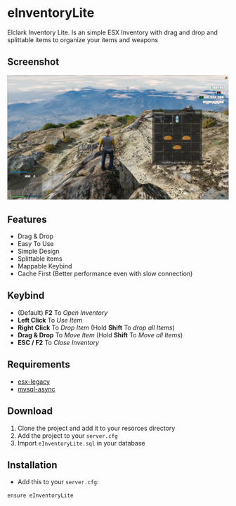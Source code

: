 # eInventoryLite

Elclark Inventory Lite. Is an simple ESX Inventory with drag and drop and splittable items to organize your items and weapons

## Screenshot
![Screenshot](screenshot.png)

## Features

- Drag & Drop
- Easy To Use
- Simple Design
- Splittable items
- Mappable Keybind
- Cache First (Better performance even with slow connection)

## Keybind

- (Default) <b>F2</b> To *Open Inventory*
- <b>Left Click</b> To *Use Item*
- <b>Right Click</b> To *Drop Item* (Hold <b>Shift</b> To *drop all Items*)
- <b>Drag & Drop</b> To *Move Item* (Hold <b>Shift</b> To *Move all Items*)
- <b>ESC / F2</b> To *Close Inventory*

## Requirements

- [esx-legacy](https://github.com/esx-framework/esx-legacy)
- [mysql-async](https://github.com/brouznouf/fivem-mysql-async/releases/tag/3.3.2)

## Download

1. Clone the project and add it to your resorces directory
2. Add the project to your `server.cfg`
3. Import `eInventoryLite.sql` in your database

## Installation
- Add this to your `server.cfg`:

```
ensure eInventoryLite
```